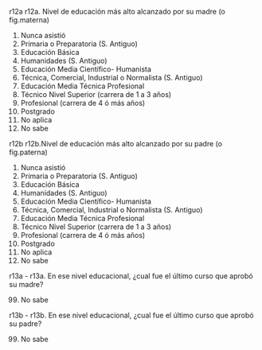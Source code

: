 r12a	r12a. Nivel de educación más alto alcanzado por su madre  (o fig.materna)

1. Nunca asistió
2. Primaria o Preparatoria (S. Antiguo)
3. Educación Básica
4. Humanidades (S. Antiguo)
5. Educación Media Científico- Humanista
6. Técnica, Comercial, Industrial o Normalista (S. Antiguo)
7. Educación Media Técnica Profesional
8. Técnico Nivel Superior (carrera de 1 a 3 años)
9. Profesional (carrera de 4 ó más años)
10. Postgrado
77. No aplica
99. No sabe

r12b	r12b.Nivel de educación más alto alcanzado por su padre (o fig.paterna)

1. Nunca asistió
2. Primaria o Preparatoria (S. Antiguo)
3. Educación Básica
4. Humanidades (S. Antiguo)
5. Educación Media Científico- Humanista
6. Técnica, Comercial, Industrial o Normalista (S. Antiguo)
7. Educación Media Técnica Profesional
8. Técnico Nivel Superior (carrera de 1 a 3 años)
9. Profesional (carrera de 4 ó más años)
10. Postgrado
77. No aplica
99. No sabe

r13a - r13a. En ese nivel educacional, ¿cual fue el último curso que aprobó su madre?

99.  No sabe

r13b - r13b. En ese nivel educacional, ¿cual fue el último curso que aprobó su padre?

99.  No sabe
